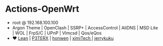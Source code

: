 # Actions-OpenWrt

- root  @  192.168.100.100
- Argon Theme | OpenClash | SSRP+ | AccessControl | AliDNS | MSD Lite | WOL | FrpS/C | UPnP | Vlmcsd | Qos/eQos
- ❤️  [Lean](https://github.com/coolsnowwolf/lede) |  [P3TERX](https://github.com/P3TERX/Actions-OpenWrt)  |  [honwen](https://github.com/honwen/luci-app-aliddns) |  [ximiTech ](https://github.com/ximiTech)  |  [jerrykuku](https://github.com/jerrykuku)
